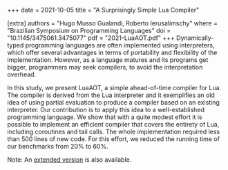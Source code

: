 +++
date  = 2021-10-05
title = "A Surprisingly Simple Lua Compiler"

[extra]
authors = "Hugo Musso Gualandi, Roberto Ierusalimschy"
where   = "Brazilian Symposium on Programming Languages"
doi     = "10.1145/3475061.3475077"
pdf     = "2021-LuaAOT.pdf"
+++
Dynamically-typed programming languages are often implemented
using interpreters, which offer several advantages in terms of portability
and flexibility of the implementation. However, as a language
matures and its programs get bigger, programmers may seek compilers,
to avoid the interpretation overhead.

In this study, we present LuaAOT, a simple ahead-of-time compiler for Lua.
The compiler is derived from the Lua interpreter and
it exemplifies an old idea of using partial evaluation to produce a
compiler based on an existing interpreter. Our contribution is to
apply this idea to a well-established programming language. We
show that with a quite modest effort it is possible to implement an
efficient compiler that covers the entirety of Lua, including coroutines and tail calls.
The whole implementation required less than
500 lines of new code. For this effort, we reduced the running time
of our benchmarks from 20% to 60%.

Note: An [extended version](@/publications/2022-LuaAOT-ext.md) is also available.
